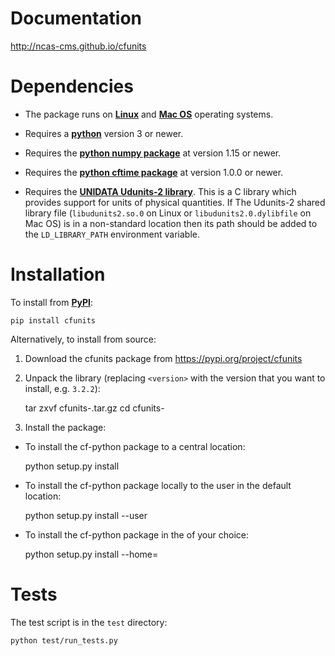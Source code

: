 # Documentation

http://ncas-cms.github.io/cfunits


# Dependencies

* The package runs on [**Linux**](http://en.wikipedia.org/wiki/Linux)
  and [**Mac OS**](http://en.wikipedia.org/wiki/Mac_OS) operating
  systems.

* Requires a [**python**](http://www.python.org) version 3 or newer.
 
* Requires the [**python numpy
  package**](https://pypi.python.org/pypi/numpy) at version 1.15 or
  newer.

* Requires the [**python cftime
  package**](https://pypi.python.org/pypi/cftime) at version 1.0.0 or
  newer.

* Requires the [**UNIDATA Udunits-2
  library**](http://www.unidata.ucar.edu/software/udunits). This is a
  C library which provides support for units of physical
  quantities. If The Udunits-2 shared library file
  (``libudunits2.so.0`` on Linux or ``libudunits2.0.dylibfile`` on Mac
  OS) is in a non-standard location then its path should be added to
  the ``LD_LIBRARY_PATH`` environment variable.

# Installation

To install from [**PyPI**](https://pypi.python.org/pypi/cfunits):

    pip install cfunits

Alternatively, to install from source:

1. Download the cfunits package from https://pypi.org/project/cfunits

2. Unpack the library (replacing ``<version>`` with the version that
   you want to install, e.g. ``3.2.2``):

      tar zxvf cfunits-<version>.tar.gz
      cd cfunits-<version>

3. Install the package:
  
  * To install the cf-python package to a central location:

       python setup.py install

  * To install the cf-python package locally to the user in the default
    location:

       python setup.py install --user

  * To install the cf-python package in the <directory> of your choice:

       python setup.py install --home=<directory>

# Tests

The test script is in the ``test`` directory:

    python test/run_tests.py


